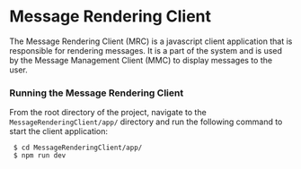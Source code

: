 # Message Rendering Client
The Message Rendering Client (MRC) is a javascript client application that is responsible for rendering messages. It is a part of the system and is used by the Message Management Client (MMC) to display messages to the user.

### Running the Message Rendering Client

From the root directory of the project, navigate to the `MessageRenderingClient/app/` directory and run the following command to start the client application:
```
 $ cd MessageRenderingClient/app/
 $ npm run dev
```